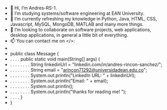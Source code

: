 - 👋 Hi, I’m Andres-RS-1.
- 👀 I’m studying systems/software engineering at EAN University.
- 🌱 I’m currently refreshing my knowledge in Python, Java, HTML, CSS, Javascript, MySQL, MongoDB, MATLAB and many more things.
- 💞️ I’m looking to collaborate on software projects, web applications, desktop applications, in general a little bit of everything.
- 📫 You can contact me on </>:
- 
- public class Message {
- . . . . public static void main(String[] args) {
- . . . . . . . . String linkedinUrl = "linkedin.com/in/andres-rincon-sanchez/";
- . . . . . . . . String email = "arincon71292@universidadean.edu.co";
- . . . . . . . . System.out.println("LinkedIn URL: " + linkedinUrl);
- . . . . . . . . System.out.println("Email: " + email);
- . . . . . . . . System.out.println();
- . . . . . . . . System.out.println("thanks for reading me! ");
- . . . . }
- }
<!---
Andres-RS-1/Andres-RS-1 is a ✨ special ✨ repository because its `README.md` (this file) appears on your GitHub profile.
You can click the Preview link to take a look at your changes.
--->
